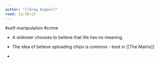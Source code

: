 ```yaml
---
author: "[[Greg Eagan]]"
read: 12/30/23
---
```

#self-manipulation #crime 

- A widower chooses to believe that life has no meaning. 

- The idea of believe uploading chips is common - best in [[The Matrix]]
- 